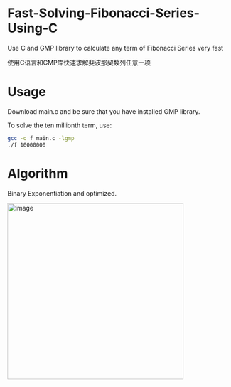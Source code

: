 # Fast-Solving-Fibonacci-Series-Using-C
Use C and GMP library to calculate any term of Fibonacci Series very fast

使用C语言和GMP库快速求解斐波那契数列任意一项

# Usage

Download main.c and be sure that you have installed GMP library.

To solve the ten millionth term, use:

```bash
gcc -o f main.c -lgmp
./f 10000000
```

# Algorithm

Binary Exponentiation and optimized.

<img width="396" alt="image" src="https://user-images.githubusercontent.com/98176983/231103582-83a90f0d-e616-4dce-b433-f7aba9b247e8.png">
